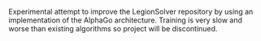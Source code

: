 Experimental attempt to improve the LegionSolver repository by using an implementation of the AlphaGo architecture. Training is very slow and worse than existing algorithms so project will be discontinued.